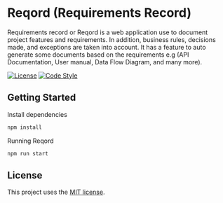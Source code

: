 # Reqord (Requirements Record)

Requirements record or Reqord is a web application use to document project features and requirements. In addition, business rules, decisions made, and exceptions are taken into account. It has a feature to auto generate some documents based on the requirements e.g (API Documentation, User manual, Data Flow Diagram, and many more). 

[![License](https://camo.githubusercontent.com/11ead5f9f63a32c56b6558ec9cbfb25540fd265b6fbab25b51cb6925d2519ddb/68747470733a2f2f696d672e736869656c64732e696f2f6e706d2f6c2f657870726573732e737667)](https://github.com/TarikHuber/react-most-wanted/master/LICENSE) [![Code Style](https://camo.githubusercontent.com/c0486311910977832125780d8ef9ac681614939bd1b9328678007156a4648896/68747470733a2f2f696d672e736869656c64732e696f2f62616467652f636f64655f7374796c652d70726574746965722d6666363962342e7376673f7374796c653d666c61742d737175617265)](https://github.com/prettier/prettier)

## Getting Started

Install dependencies

```sh
npm install
```

Running Reqord

```sh
npm run start
```

<!-- ## Contributing

The applcation is still at the early age and we really appreciate any contribution. If you want to contribute you can reach me at my email found in my [Github Bio](https://github.com/mbagsik00). We do have a lot of ideas for this application that we can share so please don't hesitate to reach out. -->

## License

 This project uses the [MIT license](https://github.com/mbagsik00/reqord/blob/main/LICENSE).